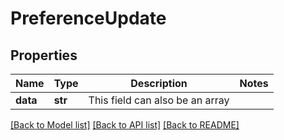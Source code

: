 # PreferenceUpdate

## Properties
Name | Type | Description | Notes
------------ | ------------- | ------------- | -------------
**data** | **str** | This field can also be an array | 

[[Back to Model list]](../README.md#documentation-for-models) [[Back to API list]](../README.md#documentation-for-api-endpoints) [[Back to README]](../README.md)


